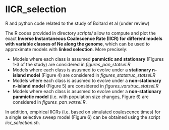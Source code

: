 # IICR_selection
R and python code related to the study of Boitard et al (under review)

The R codes provided in directory *scripts/* allow to compute and plot the exact **Inverse Instantaneous Coalescence Rate (IICR) for different models with variable classes of Ne along the genome**, which can be used to approximate models with **linked selection**. More precisely:
- Models where each class is assumed **panmictic and stationary** (Figures 1-3 of the study) are considered in *figures_pan_statsel.R*
- Models where each class is asusmed to evolve under a **stationary n-island model** (Figure 4) are considered in *figures_statstruc_statsel.R*
- Models where each class is asusmed to evolve under a **non-stationary n-island model** (Figure 5) are considered in *figures_varstruc_statsel.R*
- Models where each class is asusmed to evolve under a **non-stationary panmictic model** (i.e. with population size changes, Figure 6) are considered in *figures_pan_varsel.R*.

In addition, empirical IICRs (i.e. based on simulated coalescence times) for a single selective sweep model (Figure 6) can be obtained using the script *iicr_selection.sh*. 

